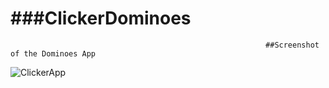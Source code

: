 # ###ClickerDominoes

                                                             ##Screenshot of the Dominoes App
 
![ClickerApp](https://user-images.githubusercontent.com/72384862/151793817-c1cfb099-1f3a-4bb1-a51f-2e124df85eb1.jpeg)

